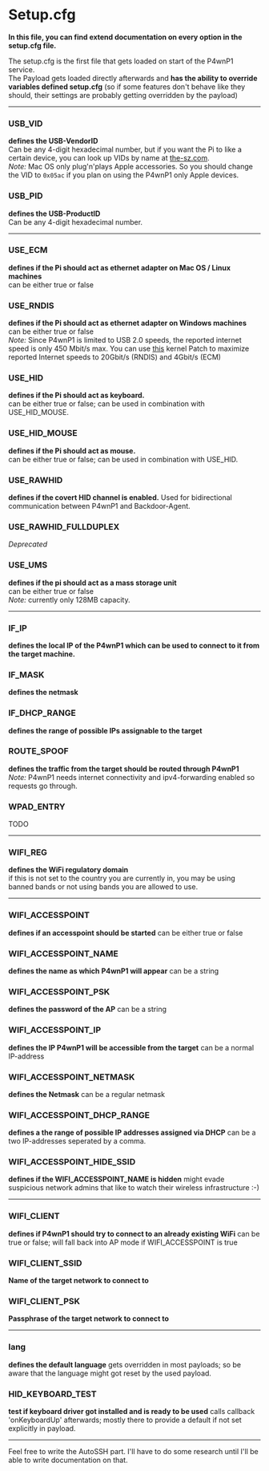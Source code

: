# Setup.cfg

**In this file, you can find extend documentation on every option in the setup.cfg file.**

The setup.cfg is the first file that gets loaded on start of the P4wnP1 service.  
The Payload gets loaded directly afterwards and **has the ability to override variables defined setup.cfg** (so if some features don't behave like they should, their settings are probably getting overridden by the payload)
***
### **USB_VID**
**defines the USB-VendorID**  
Can be any 4-digit hexadecimal number, but if you want the Pi to like a certain device, you can look up VIDs by name at [the-sz.com](http://www.the-sz.com/products/usbid/).  
_Note:_ Mac OS only plug'n'plays Apple accessories. So you should change the VID to `0x05ac` if you plan on using the P4wnP1 only Apple devices.
### **USB_PID**
**defines the USB-ProductID**  
Can be any 4-digit hexadecimal number.  

***
### **USE_ECM**
**defines if the Pi should act as ethernet adapter on Mac OS / Linux machines**  
can be either true or false
### **USE_RNDIS**
**defines if the Pi should act as ethernet adapter on Windows machines**  
can be either true or false  
_Note:_ Since P4wnP1 is limited to USB 2.0 speeds, the reported internet speed is only 450 Mbit/s max.
You can use [this](https://github.com/mame82/ratepatch#bitrate-patch-for-p4wnp1) kernel Patch to maximize reported Internet speeds to 20Gbit/s (RNDIS) and 4Gbit/s (ECM)
### **USE_HID**
**defines if the Pi should act as keyboard.**  
can be either true or false; can be used in combination with USE_HID_MOUSE.
### **USE_HID_MOUSE**
**defines if the Pi should act as mouse.**  
can be either true or false; can be used in combination with USE_HID.
### **USE_RAWHID**
**defines if the covert HID channel is enabled.**
Used for bidirectional communication between P4wnP1 and Backdoor-Agent.
### **USE_RAWHID_FULLDUPLEX**
_Deprecated_
### **USE_UMS**
**defines if the pi should act as a mass storage unit**  
can be either true or false  
_Note:_ currently only 128MB capacity.

***
### **IF_IP**
**defines the local IP of the P4wnP1 which can be used to connect to it from the target machine.**
### **IF_MASK**
**defines the netmask**
### **IF_DHCP_RANGE**
**defines the range of possible IPs assignable to the target**

### **ROUTE_SPOOF**
**defines the traffic from the target should be routed through P4wnP1**  
_Note:_ P4wnP1 needs internet connectivity and ipv4-forwarding enabled so requests go through.

### **WPAD_ENTRY**
TODO

***
### **WIFI_REG**
**defines the WiFi regulatory domain**  
if this is not set to the country you are currently in, you may be using banned bands or not using bands you are allowed to use.

***
### **WIFI_ACCESSPOINT**
**defines if an accesspoint should be started**
can be either true or false

### **WIFI_ACCESSPOINT_NAME**
**defines the name as which P4wnP1 will appear**
can be a string

### **WIFI_ACCESSPOINT_PSK**
**defines the password of the AP**
can be a string

### **WIFI_ACCESSPOINT_IP**
**defines the IP P4wnP1 will be accessible from the target**
can be a normal IP-address

### **WIFI_ACCESSPOINT_NETMASK**
**defines the Netmask**
can be a regular netmask

### **WIFI_ACCESSPOINT_DHCP_RANGE**
**defines a the range of possible IP addresses assigned via DHCP**
can be a two IP-addresses seperated by a comma.

### **WIFI_ACCESSPOINT_HIDE_SSID**
**defines if the WIFI_ACCESSPOINT_NAME is hidden**
might evade suspicious network admins that like to watch their wireless infrastructure :-)

***
### **WIFI_CLIENT**
**defines if P4wnP1 should try to connect to an already existing WiFi**
can be true or false; will fall back into AP mode if WIFI_ACCESSPOINT is true

### **WIFI_CLIENT_SSID**
**Name of the target network to connect to**

### **WIFI_CLIENT_PSK**
**Passphrase of the target network to connect to**

***
### **lang**
**defines the default language**
gets overridden in most payloads; so be aware that the language might got reset by the used payload.

### **HID_KEYBOARD_TEST**
**test if keyboard driver got installed and is ready to be used**
calls callback 'onKeyboardUp' afterwards; mostly there to provide a default if not set explicitly in payload.

***
Feel free to write the AutoSSH part. I'll have to do some research until I'll be able to write documentation on that.
